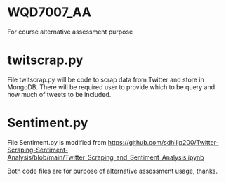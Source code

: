 # WQD7007_AA
For course alternative assessment purpose

# twitscrap.py
File twitscrap.py will be code to scrap data from Twitter and store in MongoDB.
There will be required user to provide which to be query and how much of tweets to be included.

# Sentiment.py
File Sentiment.py is modified from https://github.com/sdhilip200/Twitter-Scraping-Sentiment-Analysis/blob/main/Twitter_Scraping_and_Sentiment_Analysis.ipynb

Both code files are for purpose of alternative assessment usage, thanks.
